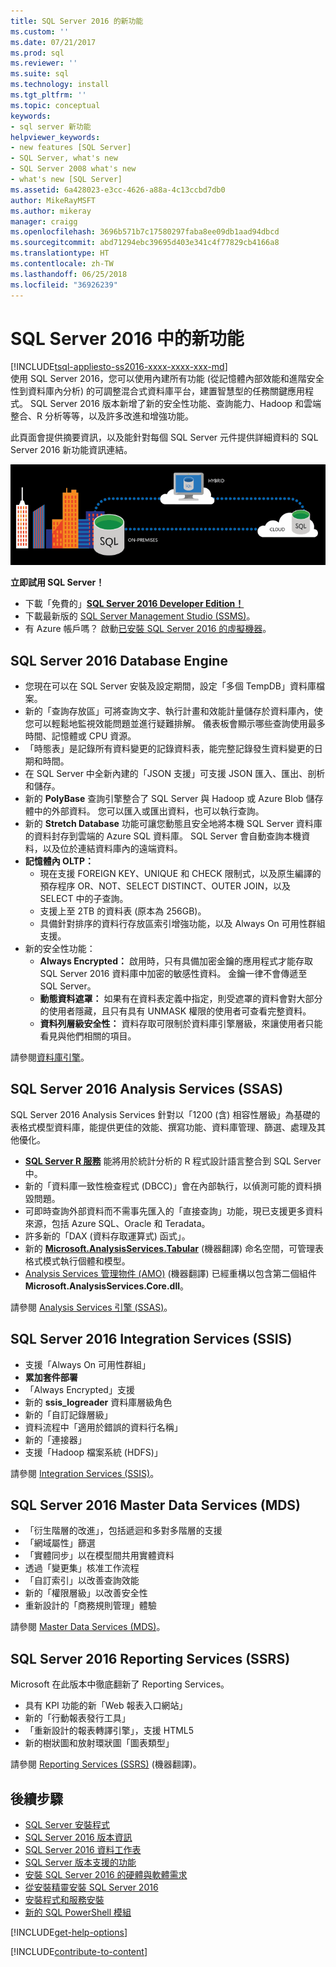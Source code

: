 ```yaml
---
title: SQL Server 2016 的新功能
ms.custom: ''
ms.date: 07/21/2017
ms.prod: sql
ms.reviewer: ''
ms.suite: sql
ms.technology: install
ms.tgt_pltfrm: ''
ms.topic: conceptual
keywords:
- sql server 新功能
helpviewer_keywords:
- new features [SQL Server]
- SQL Server, what's new
- SQL Server 2008 what's new
- what's new [SQL Server]
ms.assetid: 6a428023-e3cc-4626-a88a-4c13ccbd7db0
author: MikeRayMSFT
ms.author: mikeray
manager: craigg
ms.openlocfilehash: 3696b571b7c17580297faba8ee09db1aad94dbcd
ms.sourcegitcommit: abd71294ebc39695d403e341c4f77829cb4166a8
ms.translationtype: HT
ms.contentlocale: zh-TW
ms.lasthandoff: 06/25/2018
ms.locfileid: "36926239"
---
```

# <a name="whats-new-in-sql-server-2016"></a>SQL Server 2016 中的新功能
[!INCLUDE[tsql-appliesto-ss2016-xxxx-xxxx-xxx-md](../includes/tsql-appliesto-ss2016-xxxx-xxxx-xxx-md.md)]  
 使用 SQL Server 2016，您可以使用內建所有功能 (從記憶體內部效能和進階安全性到資料庫內分析) 的可調整混合式資料庫平台，建置智慧型的任務關鍵應用程式。 SQL Server 2016 版本新增了新的安全性功能、查詢能力、Hadoop 和雲端整合、R 分析等等，以及許多改進和增強功能。 

此頁面會提供摘要資訊，以及能針對每個 SQL Server 元件提供詳細資料的 SQL Server 2016 新功能資訊連結。 

![SQL Server 2016](../sql-server/media/sql-server-2016.png) 

 **立即試用 SQL Server！** 
- 下載「免費的」[**SQL Server 2016 Developer Edition！**](https://www.microsoft.com/en-us/cloud-platform/sql-server-editions-developers)
- 下載最新版的 [SQL Server Management Studio (SSMS)](../ssms/download-sql-server-management-studio-ssms.md)。 
- 有 Azure 帳戶嗎？ 啟動[已安裝 SQL Server 2016 的虛擬機器](https://azure.microsoft.com/marketplace/partners/microsoft/sqlserver2016sp1standardwindowsserver2016/)。

## <a name="sql-server-2016-database-engine"></a>SQL Server 2016 Database Engine
- 您現在可以在 SQL Server 安裝及設定期間，設定「多個 TempDB」資料庫檔案。
- 新的「查詢存放區」可將查詢文字、執行計畫和效能計量儲存於資料庫內，使您可以輕鬆地監視效能問題並進行疑難排解。 儀表板會顯示哪些查詢使用最多時間、記憶體或 CPU 資源。
- 「時態表」是記錄所有資料變更的記錄資料表，能完整記錄發生資料變更的日期和時間。
- 在 SQL Server 中全新內建的「JSON 支援」可支援 JSON 匯入、匯出、剖析和儲存。
- 新的 **PolyBase** 查詢引擎整合了 SQL Server 與 Hadoop 或 Azure Blob 儲存體中的外部資料。 您可以匯入或匯出資料，也可以執行查詢。
- 新的 **Stretch Database** 功能可讓您動態且安全地將本機 SQL Server 資料庫的資料封存到雲端的 Azure SQL 資料庫。 SQL Server 會自動查詢本機資料，以及位於連結資料庫內的遠端資料。 
- **記憶體內 OLTP：** 
    - 現在支援 FOREIGN KEY、UNIQUE 和 CHECK 限制式，以及原生編譯的預存程序 OR、NOT、SELECT DISTINCT、OUTER JOIN，以及 SELECT 中的子查詢。
    - 支援上至 2TB 的資料表 (原本為 256GB)。 
    - 具備針對排序的資料行存放區索引增強功能，以及 Always On 可用性群組支援。
- 新的安全性功能：
    - **Always Encrypted：** 啟用時，只有具備加密金鑰的應用程式才能存取 SQL Server 2016 資料庫中加密的敏感性資料。 金鑰一律不會傳遞至 SQL Server。
    - **動態資料遮罩：** 如果有在資料表定義中指定，則受遮罩的資料會對大部分的使用者隱藏，且只有具有 UNMASK 權限的使用者可查看完整資料。
    - **資料列層級安全性：** 資料存取可限制於資料庫引擎層級，來讓使用者只能看見與他們相關的項目。 

請參閱[資料庫引擎](../database-engine/configure-windows/what-s-new-in-sql-server-2016-database-engine.md)。
## <a name="sql-server-2016-analysis-services-ssas"></a>SQL Server 2016 Analysis Services (SSAS)
SQL Server 2016 Analysis Services 針對以「1200 (含) 相容性層級」為基礎的表格式模型資料庫，能提供更佳的效能、撰寫功能、資料庫管理、篩選、處理及其他優化。
- **[SQL Server R 服務](../advanced-analytics/r-services/what-s-new-in-sql-server-r-services.md)** 能將用於統計分析的 R 程式設計語言整合到 SQL Server 中。 
- 新的「資料庫一致性檢查程式 (DBCC)」會在內部執行，以偵測可能的資料損毀問題。
- 可即時查詢外部資料而不需事先匯入的「直接查詢」功能，現已支援更多資料來源，包括 Azure SQL、Oracle 和 Teradata。 
- 許多新的「DAX (資料存取運算式) 函式」。
- 新的 **[Microsoft.AnalysisServices.Tabular](http://msdn.microsoft.com/library/microsoft.analysisservices.tabular.aspx)** \(機器翻譯\) 命名空間，可管理表格式模式執行個體和模型。 
- [Analysis Services 管理物件 (AMO)](http://msdn.microsoft.com/library/mt436122.aspx) \(機器翻譯\) 已經重構以包含第二個組件 **Microsoft.AnalysisServices.Core.dll**。

請參閱 [Analysis Services 引擎 (SSAS)](../analysis-services/what-s-new-in-analysis-services.md)。 

## <a name="sql-server-2016-integration-services-ssis"></a>SQL Server 2016 Integration Services (SSIS)
- 支援「Always On 可用性群組」
- **累加套件部署**
- 「Always Encrypted」支援
- 新的 **ssis_logreader** 資料庫層級角色
- 新的「自訂記錄層級」
- 資料流程中「適用於錯誤的資料行名稱」 
- 新的「連接器」
- 支援「Hadoop 檔案系統 (HDFS)」

請參閱 [Integration Services (SSIS)](../integration-services/what-s-new-in-integration-services-in-sql-server-2016.md)。

## <a name="sql-server-2016-master-data-services-mds"></a>SQL Server 2016 Master Data Services (MDS)
- 「衍生階層的改進」，包括遞迴和多對多階層的支援
- 「網域屬性」篩選
- 「實體同步」以在模型間共用實體資料
- 透過「變更集」核准工作流程
- 「自訂索引」以改善查詢效能
- 新的「權限層級」以改善安全性
- 重新設計的「商務規則管理」體驗

請參閱 [Master Data Services (MDS)](../master-data-services/what-s-new-in-master-data-services-mds.md)。

## <a name="sql-server-2016-reporting-services-ssrs"></a>SQL Server 2016 Reporting Services (SSRS)
Microsoft 在此版本中徹底翻新了 Reporting Services。 
- 具有 KPI 功能的新「Web 報表入口網站」
- 新的「行動報表發行工具」
- 「重新設計的報表轉譯引擎」，支援 HTML5 
- 新的樹狀圖和放射環狀圖「圖表類型」 

請參閱 [Reporting Services (SSRS)](../reporting-services/what-s-new-in-sql-server-reporting-services-ssrs.md) \(機器翻譯\)。

## <a name="next-steps"></a>後續步驟   
- [SQL Server 安裝程式](../database-engine/install-windows/installation-for-sql-server-2016.md)   
- [SQL Server 2016 版本資訊](../sql-server/sql-server-2016-release-notes.md) 
- [SQL Server 2016 資料工作表](http://download.microsoft.com/download/C/5/3/C53C3AEF-653C-4598-8721-D522E8AC6A3A/SQL_Server_2016_Everything_Built-In_Datasheet_EN_US.pdf)
- [SQL Server 版本支援的功能](https://msdn.microsoft.com/library/cc645993.aspx)
- [安裝 SQL Server 2016 的硬體與軟體需求](../sql-server/install/hardware-and-software-requirements-for-installing-sql-server.md)
- [從安裝精靈安裝 SQL Server 2016](../database-engine/install-windows/install-sql-server-from-the-installation-wizard-setup.md)
- [安裝程式和服務安裝](http://msdn.microsoft.com/library/6df72a78-6b36-4bc1-948e-04b4ebe46094)
- [新的 SQL PowerShell 模組](https://blogs.technet.microsoft.com/dataplatforminsider/2016/06/30/sql-powershell-july-2016-update/)

[!INCLUDE[get-help-options](../includes/paragraph-content/get-help-options.md)]

[!INCLUDE[contribute-to-content](../includes/paragraph-content/contribute-to-content.md)]